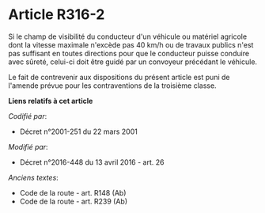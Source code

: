 # Article R316-2

Si le champ de visibilité du conducteur d'un véhicule  ou matériel agricole dont la vitesse maximale n'excède pas 40 km/h ou
de travaux publics n'est pas suffisant en toutes directions pour que le conducteur puisse conduire avec sûreté, celui-ci doit
être guidé par un convoyeur précédant le véhicule. 

Le fait de contrevenir aux dispositions du présent article est puni de l'amende prévue pour les contraventions de la
troisième classe.

**Liens relatifs à cet article**

_Codifié par_:

  - Décret n°2001-251 du 22 mars 2001

_Modifié par_:

  - Décret n°2016-448 du 13 avril 2016 - art. 26

_Anciens textes_:

  - Code de la route - art. R148 (Ab)
  - Code de la route - art. R239 (Ab)
